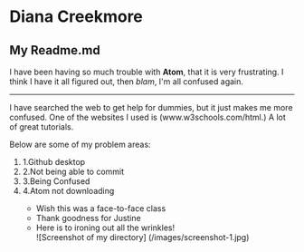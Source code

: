 <h1>Diana Creekmore</h1>
<h2>My Readme.md</h2>
<p>                                                                                     

  </p>  
<p>I have been having so much trouble with <b>Atom</b>, that it is very frustrating. I think I have it all figured out, then <i>blam</i>, I'm all confused again.</p>
<hr />
I have searched the web to get help for dummies, but it just makes me more confused.  One of the websites I used is (www.w3schools.com/html.) A lot of great tutorials.</p>
<p>Below are some of my problem areas:</p>
<ol>
  <li>1.Github desktop</li>
  <li>2.Not being able to commit</li>
  <li>3.Being Confused</li>
  <li>4.Atom not downloading</li>
<ul>
  <li>Wish this was a face-to-face class</li>
  <li>Thank goodness for Justine</li>
  <li>Here is to ironing out all the wrinkles!</li>
![Screenshot of my
directory] (/images/screenshot-1.jpg)
